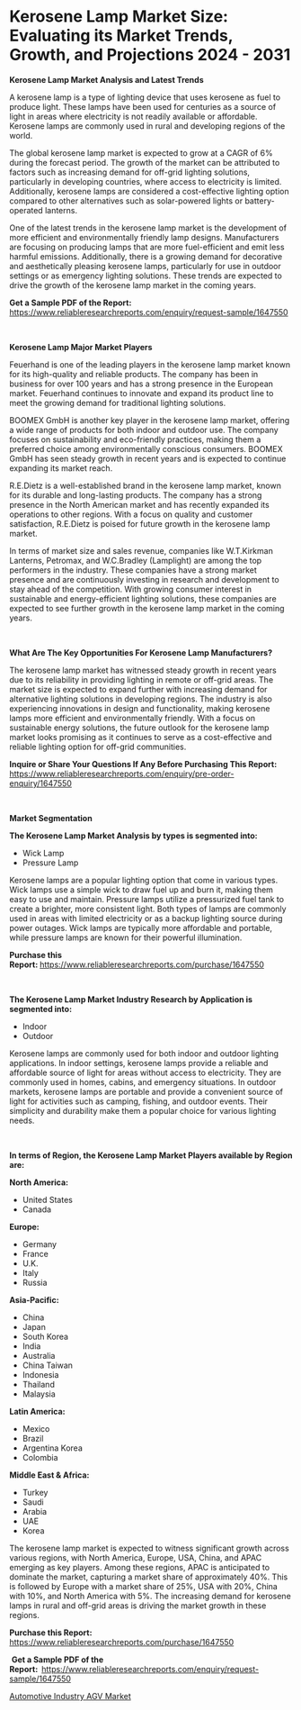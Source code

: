 <p><h1>Kerosene Lamp Market Size: Evaluating its Market Trends, Growth, and Projections 2024 - 2031</h1></p><p><strong>Kerosene Lamp Market Analysis and Latest Trends</strong></p>
<p><p>A kerosene lamp is a type of lighting device that uses kerosene as fuel to produce light. These lamps have been used for centuries as a source of light in areas where electricity is not readily available or affordable. Kerosene lamps are commonly used in rural and developing regions of the world.</p><p>The global kerosene lamp market is expected to grow at a CAGR of 6% during the forecast period. The growth of the market can be attributed to factors such as increasing demand for off-grid lighting solutions, particularly in developing countries, where access to electricity is limited. Additionally, kerosene lamps are considered a cost-effective lighting option compared to other alternatives such as solar-powered lights or battery-operated lanterns.</p><p>One of the latest trends in the kerosene lamp market is the development of more efficient and environmentally friendly lamp designs. Manufacturers are focusing on producing lamps that are more fuel-efficient and emit less harmful emissions. Additionally, there is a growing demand for decorative and aesthetically pleasing kerosene lamps, particularly for use in outdoor settings or as emergency lighting solutions. These trends are expected to drive the growth of the kerosene lamp market in the coming years.</p></p>
<p><strong>Get a Sample PDF of the Report:&nbsp;</strong> <a href="https://www.reliableresearchreports.com/enquiry/request-sample/1647550">https://www.reliableresearchreports.com/enquiry/request-sample/1647550</a></p>
<p>&nbsp;</p>
<p><strong>Kerosene Lamp Major Market Players</strong></p>
<p><p>Feuerhand is one of the leading players in the kerosene lamp market known for its high-quality and reliable products. The company has been in business for over 100 years and has a strong presence in the European market. Feuerhand continues to innovate and expand its product line to meet the growing demand for traditional lighting solutions.</p><p>BOOMEX GmbH is another key player in the kerosene lamp market, offering a wide range of products for both indoor and outdoor use. The company focuses on sustainability and eco-friendly practices, making them a preferred choice among environmentally conscious consumers. BOOMEX GmbH has seen steady growth in recent years and is expected to continue expanding its market reach.</p><p>R.E.Dietz is a well-established brand in the kerosene lamp market, known for its durable and long-lasting products. The company has a strong presence in the North American market and has recently expanded its operations to other regions. With a focus on quality and customer satisfaction, R.E.Dietz is poised for future growth in the kerosene lamp market.</p><p>In terms of market size and sales revenue, companies like W.T.Kirkman Lanterns, Petromax, and W.C.Bradley (Lamplight) are among the top performers in the industry. These companies have a strong market presence and are continuously investing in research and development to stay ahead of the competition. With growing consumer interest in sustainable and energy-efficient lighting solutions, these companies are expected to see further growth in the kerosene lamp market in the coming years.</p></p>
<p>&nbsp;</p>
<p><strong>What Are The Key Opportunities For Kerosene Lamp Manufacturers?</strong></p>
<p><p>The kerosene lamp market has witnessed steady growth in recent years due to its reliability in providing lighting in remote or off-grid areas. The market size is expected to expand further with increasing demand for alternative lighting solutions in developing regions. The industry is also experiencing innovations in design and functionality, making kerosene lamps more efficient and environmentally friendly. With a focus on sustainable energy solutions, the future outlook for the kerosene lamp market looks promising as it continues to serve as a cost-effective and reliable lighting option for off-grid communities.</p></p>
<p><strong>Inquire or Share Your Questions If Any Before Purchasing This Report:</strong> <a href="https://www.reliableresearchreports.com/enquiry/pre-order-enquiry/1647550">https://www.reliableresearchreports.com/enquiry/pre-order-enquiry/1647550</a></p>
<p>&nbsp;</p>
<p><strong>Market Segmentation</strong></p>
<p><strong>The Kerosene Lamp Market Analysis by types is segmented into:</strong></p>
<p><ul><li>Wick Lamp</li><li>Pressure Lamp</li></ul></p>
<p><p>Kerosene lamps are a popular lighting option that come in various types. Wick lamps use a simple wick to draw fuel up and burn it, making them easy to use and maintain. Pressure lamps utilize a pressurized fuel tank to create a brighter, more consistent light. Both types of lamps are commonly used in areas with limited electricity or as a backup lighting source during power outages. Wick lamps are typically more affordable and portable, while pressure lamps are known for their powerful illumination.</p></p>
<p><strong>Purchase this Report:&nbsp;</strong><a href="https://www.reliableresearchreports.com/purchase/1647550">https://www.reliableresearchreports.com/purchase/1647550</a></p>
<p>&nbsp;</p>
<p><strong>The Kerosene Lamp Market Industry Research by Application is segmented into:</strong></p>
<p><ul><li>Indoor</li><li>Outdoor</li></ul></p>
<p><p>Kerosene lamps are commonly used for both indoor and outdoor lighting applications. In indoor settings, kerosene lamps provide a reliable and affordable source of light for areas without access to electricity. They are commonly used in homes, cabins, and emergency situations. In outdoor markets, kerosene lamps are portable and provide a convenient source of light for activities such as camping, fishing, and outdoor events. Their simplicity and durability make them a popular choice for various lighting needs.</p></p>
<p>&nbsp;</p>
<p><strong>In terms of Region, the Kerosene Lamp Market Players available by Region are:</strong></p>
<p>
    <p> <strong> North America: </strong>
        <ul>
            <li>United States</li>
            <li>Canada</li>
        </ul>
        </p> 
    <p> <strong> Europe: </strong>
        <ul>
            <li>Germany</li>
            <li>France</li>
            <li>U.K.</li>
            <li>Italy</li>
            <li>Russia</li>
        </ul>
        </p> 
    <p> <strong> Asia-Pacific: </strong>
        <ul>
            <li>China</li>
            <li>Japan</li>
            <li>South Korea</li>
            <li>India</li>
            <li>Australia</li>
            <li>China Taiwan</li>
            <li>Indonesia</li>
            <li>Thailand</li>
            <li>Malaysia</li>
        </ul>
        </p> 
    <p> <strong> Latin America: </strong>
        <ul>
            <li>Mexico</li>
            <li>Brazil</li>
            <li>Argentina Korea</li>
            <li>Colombia</li>
        </ul>
        </p> 
    <p> <strong> Middle East & Africa: </strong>
        <ul>
            <li>Turkey</li>
            <li>Saudi</li>
            <li>Arabia</li>
            <li>UAE</li>
            <li>Korea</li>
        </ul>
    </p>
    </p>
<p><p>The kerosene lamp market is expected to witness significant growth across various regions, with North America, Europe, USA, China, and APAC emerging as key players. Among these regions, APAC is anticipated to dominate the market, capturing a market share of approximately 40%. This is followed by Europe with a market share of 25%, USA with 20%, China with 10%, and North America with 5%. The increasing demand for kerosene lamps in rural and off-grid areas is driving the market growth in these regions.</p></p>
<p><strong>Purchase this Report: </strong><a href="https://www.reliableresearchreports.com/purchase/1647550">https://www.reliableresearchreports.com/purchase/1647550</a></p>
<p>&nbsp;<strong>Get a Sample PDF of the Report:&nbsp;&nbsp;</strong><a href="https://www.reliableresearchreports.com/enquiry/request-sample/1647550">https://www.reliableresearchreports.com/enquiry/request-sample/1647550</a></p>
<p><strong></strong></p>
<p><p><a href="https://eight-handstand-8fb.notion.site/Decoding-the-Automotive-Industry-AGV-Market-A-Deep-Dive-into-the-Latest-Market-Trends-Market-Segme-56a8848ca3a940b29317df5e22d1c02e">Automotive Industry AGV Market</a></p></p>